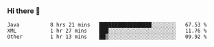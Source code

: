 ### Hi there 👋

<!--
**urzz/urzz** is a ✨ _special_ ✨ repository because its `README.md` (this file) appears on your GitHub profile.

Here are some ideas to get you started:

- 🔭 I’m currently working on ...
- 🌱 I’m currently learning ...
- 👯 I’m looking to collaborate on ...
- 🤔 I’m looking for help with ...
- 💬 Ask me about ...
- 📫 How to reach me: ...
- 😄 Pronouns: ...
- ⚡ Fun fact: ...
-->

<!--START_SECTION:waka-->

```text
Java          8 hrs 21 mins   █████████████████░░░░░░░░   67.53 %
XML           1 hr 27 mins    ███░░░░░░░░░░░░░░░░░░░░░░   11.76 %
Other         1 hr 13 mins    ██▒░░░░░░░░░░░░░░░░░░░░░░   09.92 %
```

<!--END_SECTION:waka-->
